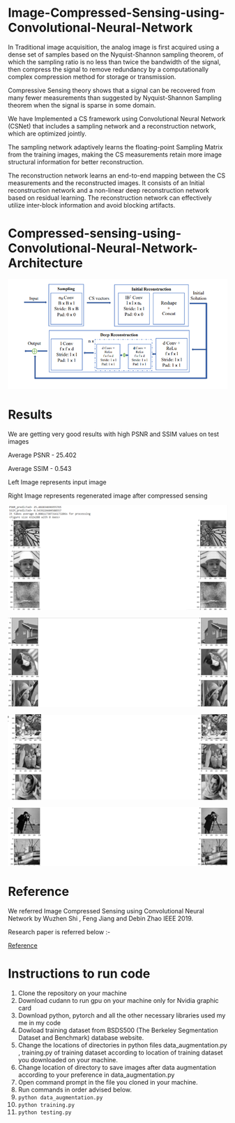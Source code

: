 # Image-Compressed-Sensing-using-Convolutional-Neural-Network
In Traditional image acquisition, the analog image is first acquired using a dense
set of samples based on the Nyquist-Shannon sampling theorem, of which the
sampling ratio is no less than twice the bandwidth of the signal, then compress the
signal to remove redundancy by a computationally complex compression method
for storage or transmission.

Compressive Sensing theory shows that a signal can be recovered from many
fewer measurements than suggested by Nyquist-Shannon Sampling theorem when
the signal is sparse in some domain.

We have Implemented a CS framework using Convolutional Neural Network
(CSNet) that includes a sampling network and a reconstruction network, which are
optimized jointly.

The sampling network adaptively learns the floating-point Sampling Matrix
from the training images, making the CS measurements retain more image
structural information for better reconstruction.

The reconstruction network learns an end-to-end mapping between the CS
measurements and the reconstructed images. It consists of an Initial
reconstruction network and a non-linear deep reconstruction network based
on residual learning. The reconstruction network can effectively utilize inter-block
information and avoid blocking artifacts.

# Compressed-sensing-using-Convolutional-Neural-Network-Architecture
![Compressed-sensing-using-Convolutional-Neural-Network-Architecture](/Static/CS%20Net%20Framework.PNG)

# Results
We are getting very good results with high PSNR and SSIM values on test images

Average PSNR - 25.402

Average SSIM - 0.543

Left Image represents input image

Right Image represents regenerated image after compressed sensing

![Results](/Static/predicted45000.PNG)

![Results](/Static/Capture2.PNG)

![Results](/Static/Capture3.PNG)

![Results](/Static/Capture4.PNG)

# Reference
We referred Image Compressed Sensing using Convolutional Neural Network by Wuzhen Shi , Feng Jiang and Debin Zhao IEEE 2019.

Research paper is referred below :-

[Reference](/Static/Image%20Compressed%20Sensing%20Using%20Convolutional%20Neural%20Network%20(2).pdf)

# Instructions to run code
1. Clone the repository on your machine
2. Download cudann to run gpu on your machine only for Nvidia graphic card
3. Download python, pytorch and all the other necessary libraries used my me in my code
4. Dowload training dataset from  BSDS500 (The Berkeley Segmentation Dataset and Benchmark) database website.
5. Change the locations of directories in python files data_augmentation.py , training.py of training dataset according to location of training dataset you downloaded on your machine.
6. Change location of directory to save images after data augmentation according to your preference in data_augmentation.py
7. Open command prompt in the file you cloned in your machine.
8. Run commands in order advised below.
9. `python data_augmentation.py`
10. `python training.py`
11. `python testing.py`
